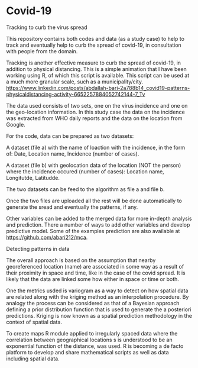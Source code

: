 # Covid-19
Tracking to curb the virus spread

This repository contains both codes and data (as a study case) to help to track and eventually help to curb the spread of covid-19, 
in consultation with people from the domain. 

Tracking is another effective measure to curb the spread of covid-19, in addition to physical distancing. 
This is a simple animation that I have been working using R, of which this script is available. 
This script can be used at a much more granular scale, such as a municipality/city. 
https://www.linkedin.com/posts/abdallah-bari-2a788b14_covid19-patterns-physicaldistancing-activity-6652257884052742144-7_Tv

The data used consists of two sets, one on the virus incidence and one on the geo-location information. 
In this study case the data on the incidence was extracted from WHO daily reports and the data on the location from Google.

For the code, data can be prepared as two datasets:

A dataset (file a) with the name of loaction with the incidence, in the form of: 
  Date,
  Location name, 
  Incidence (number of cases).

A dataset (file b) with geolocation data of the location (NOT the person) where the incidence occured (number of cases):
  Location name,
  Longitutde,
  Latitudde.
 
The two datasets can be feed to the algorithm as file a and file b.
 
Once the two files are uploaded all the rest will be done automatically to generate the sread and eventually the patterns, if any.
 
Other variables can be added to the merged data for more in-depth analysis and prediction. 
There a number of ways to add other variables and develop predictive model. 
Some of the examples prediction are also available at https://github.com/abari212/mca. 
 
 
Detecting patterns in data

The overall approach is based on the assumption that nearby georeferenced location (name) are associated in some way as a result of their proximity in space and time, like in the case of the covid spread. It is likely that the data are linked some how either in space or time or both. 

One the metrics usded is variogram as a way to detect on how spatial data are related along with the kriging method as an interpolation procedure. By analogy the process can be considered as that of a Bayesian approach defining a prior distribution function that is used to generate the a posteriori predictions. Kriging is now known as a spatial prediction methodology in the context of spatial data. 

To create maps R module applied to irregularly spaced data where the correlation between geographical locations s is understood to be an exponential function of the distance, was used. R is becoming a de facto platform to develop and share mathematical scripts as well as data including spatial data. 

 


 
 
 




